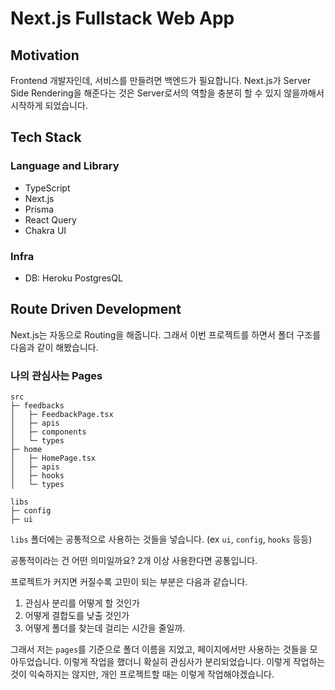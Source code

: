 # Next.js Fullstack Web App

## Motivation

Frontend 개발자인데, 서비스를 만들려면 백엔드가 필요합니다. Next.js가 Server Side Rendering을 해준다는 것은 Server로서의 역할을 충분히 할 수 있지 않을까해서 시작하게 되었습니다.

## Tech Stack

### Language and Library

- TypeScript
- Next.js
- Prisma
- React Query
- Chakra UI

### Infra

- DB: Heroku PostgresQL

## Route Driven Development

Next.js는 자동으로 Routing을 해줍니다. 그래서 이번 프로젝트를 하면서 폴더 구조를 다음과 같이 해봤습니다.

### 나의 관심사는 Pages

```
src
├─ feedbacks
│   ├─ FeedbackPage.tsx
│   ├─ apis
│   ├─ components
│   └─ types
├─ home
│   ├─ HomePage.tsx
│   ├─ apis
│   ├─ hooks
│   └─ types
```

```
libs
├─ config
├─ ui
```

`libs` 폴더에는 공통적으로 사용하는 것들을 넣습니다. (ex `ui`, `config`, `hooks` 등등)

공통적이라는 건 어떤 의미일까요?
2개 이상 사용한다면 공통입니다.

프로젝트가 커지면 커질수록 고민이 되는 부분은 다음과 같습니다.

1. 관심사 분리를 어떻게 할 것인가
2. 어떻게 결합도를 낮출 것인가
3. 어떻게 폴더를 찾는데 걸리는 시간을 줄일까.

그래서 저는 `pages`를 기준으로 폴더 이름을 지었고, 페이지에서만 사용하는 것들을 모아두었습니다. 이렇게 작업을 했더니 확실히 관심사가 분리되었습니다. 이렇게 작업하는 것이 익숙하지는 않지만, 개인 프로젝트할 때는 이렇게 작업해야겠습니다.
